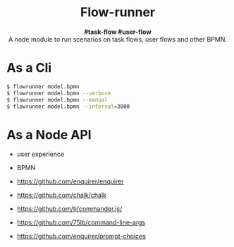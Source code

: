 <h1 align="center">
  Flow-runner
</h1>
<p align="center">
  <strong>#task-flow #user-flow</strong><br/>
  A node module to run scenarios on task flows, user flows and other BPMN.
</p>

# As a Cli

```bash
$ flowrunner model.bpmn
$ flowrunner model.bpmn --verbose
$ flowrunner model.bpmn --manual
$ flowrunner model.bpmn --interval=3000
```

# As a Node API

- user experience
- BPMN

- https://github.com/enquirer/enquirer
- https://github.com/chalk/chalk
- https://github.com/tj/commander.js/
- https://github.com/75lb/command-line-args
- https://github.com/enquirer/prompt-choices

